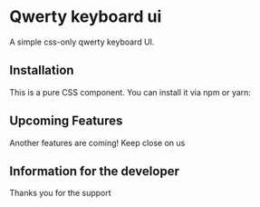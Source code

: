 # Qwerty keyboard ui

A simple css-only qwerty keyboard UI.

## Installation

This is a pure CSS component. You can install it via npm or yarn:

## Upcoming Features
Another features are coming! Keep close on us

## Information for the developer
Thanks you for the support 
